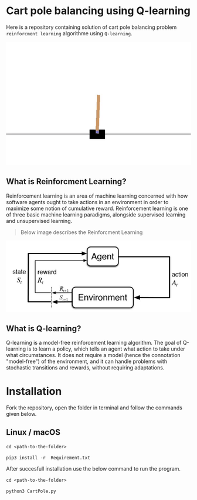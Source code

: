 # Cart pole balancing using Q-learning 

Here is a repository containing solution of cart pole balancing problem `reinforcment learning` algorithme using `Q-learning`. 

![](cartpole.gif)

## What is Reinforcment Learning?
Reinforcement learning is an area of machine learning concerned with how software agents ought to take actions in an environment in order to maximize some notion of cumulative reward. Reinforcement learning is one of three basic machine learning paradigms, alongside supervised learning and unsupervised learning.

> Below image describes the Reinforcment Learning

![](RL.jpg)

## What is Q-learning?
Q-learning is a model-free reinforcement learning algorithm. The goal of Q-learning is to learn a policy, which tells an agent what action to take under what circumstances. It does not require a model (hence the connotation "model-free") of the environment, and it can handle problems with stochastic transitions and rewards, without requiring adaptations.

# Installation
Fork the repository, open the folder in terminal and follow the commands given below.

## Linux / macOS
```
cd <path-to-the-folder>
```
```
pip3 install -r  Requirement.txt
```

After succesfull installation use the below command to run the program. 

```
cd <path-to-the-folder>
```
```
python3 CartPole.py
```
